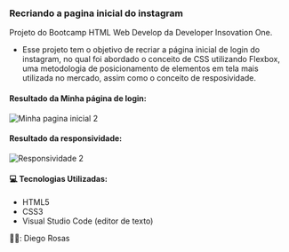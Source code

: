 ### Recriando a pagina inicial do instagram
Projeto do Bootcamp HTML Web Develop da Developer Insovation One.
 - Esse projeto tem o objetivo de recriar a página inicial de login do instagram, no qual foi abordado o conceito de CSS utilizando Flexbox, uma metodologia de posicionamento de elementos em tela mais utilizada no mercado, assim como o conceito de resposividade.

#### Resultado da Minha página de login:
![Minha pagina inicial 2](https://user-images.githubusercontent.com/52979798/115138261-64b61c80-a001-11eb-84a1-c01f5d2f9c2c.PNG)


#### Resultado da responsividade:
![Responsividade 2](https://user-images.githubusercontent.com/52979798/115138374-1d7c5b80-a002-11eb-8735-dc3bcd4e5b51.PNG)



#### :computer: Tecnologias Utilizadas:

- HTML5
- CSS3
- Visual Studio Code (editor de texto)

👨‍💻: Diego Rosas


